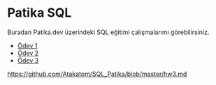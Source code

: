 # Patika SQL

Buradan Patika.dev üzerindeki SQL eğitimi çalışmalarımı görebilirsiniz.

- [Ödev 1](https://github.com/Atakatom/SQL_Patika/blob/master/hw1.md "hw1")
- [Ödev 2](https://github.com/Atakatom/SQL_Patika/blob/master/hw2.md "hw2")
- [Ödev 3](https://github.com/Atakatom/SQL_Patika/blob/master/hw3.md "hw3")


https://github.com/Atakatom/SQL_Patika/blob/master/hw3.md
